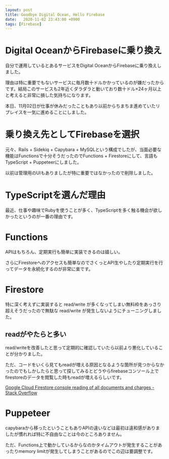 ```yaml
---
layout: post
title: Goodbye Digital Ocean, Hello Firebase
date:   2020-11-02 23:43:00 +0900
tags: [Firebase]
---
```


# Digital OceanからFirebaseに乗り換え

自分で運用しているとあるサービスをDigital OceanからFirebaseに乗り換えしました。

理由は特に重要でもないサービスに毎月数十ドルかかっているのが嫌だったからです。結局このサービスも2年近くダラダラと動いており数十ドル×24ヶ月以上と考えると非常に損した気持ちになります。

本日、11月02日が仕事が休みだったこともあり以前からちまちま進めていたリプレイスを一気に進めることにしました。

# 乗り換え先としてFirebaseを選択

元々、Rails + Sidekiq + Capybara + MySQLという構成でしたが、当面必要な機能はFunctionsで十分そうだったのでFunctions + Firestoreにして、言語もTypeScript + Puppeteerにしました。

以前は管理用のUIもありましたが特に重要ではなかったので削除しました。

# TypeScriptを選んだ理由

最近、仕事や趣味でRubyを使うことが多く、TypeScriptを多く触る機会が欲しかったというのが一番の理由です。

# Functions

APIはもちろん、定期実行も簡単に実装できるのは嬉しい。

さらにFirestoreへのアクセスも簡単なのでさくっとAPI生やしたり定期実行を行ってデータを永続化するのが非常に楽です。

# Firestore

特に深く考えずに実装すると read/write が多くなってしまい無料枠をあっさり超えそうだったので無駄な read/write が発生しないようにチューニングしました。

## readがやたらと多い

read/writeを改善したと思って定期的に確認していたら以前より悪化していることが分かりました。

ただ、コードをいくら見てもreadが増える原因となるような箇所が見つからなかったのでもしかしたらと思って探してみるとどうやらfirebaseコンソール上でfirestoreのデータを閲覧した時もreadが増えるらしいです。

[Google Cloud Firestore console reading of all documents and charges - Stack Overflow](https://stackoverflow.com/questions/54729505/google-cloud-firestore-console-reading-of-all-documents-and-charges)

# Puppeteer

capybaraから移ったということもありAPIの違いなどは最初は違和感がありましたが慣れれば特に不自由なことは今のところありません。

ただ、Functions上で動かしているからなのかタイムアウトが発生することがあったりmemory limitが発生してしまうことがあるのでこの辺は要調整です。
